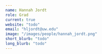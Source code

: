 ```yaml
---
name: Hannah Jordt
role: Grad
current: true
website: "todo"
email: "hljordt@uw.edu"
image: "/images/people/hannah_jordt.png"
short_blurb: "todo"
long_blurb: "todo"
---
```

